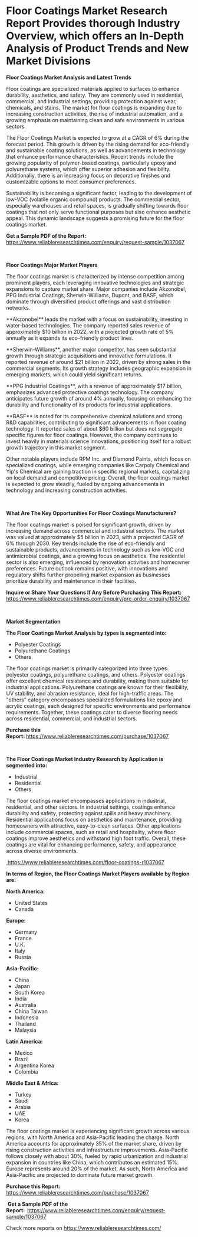 <p><h1>Floor Coatings Market Research Report Provides thorough Industry Overview, which offers an In-Depth Analysis of Product Trends and New Market Divisions</h1></p><p><strong>Floor Coatings Market Analysis and Latest Trends</strong></p>
<p><p>Floor coatings are specialized materials applied to surfaces to enhance durability, aesthetics, and safety. They are commonly used in residential, commercial, and industrial settings, providing protection against wear, chemicals, and stains. The market for floor coatings is expanding due to increasing construction activities, the rise of industrial automation, and a growing emphasis on maintaining clean and safe environments in various sectors.</p><p>The Floor Coatings Market is expected to grow at a CAGR of 6% during the forecast period. This growth is driven by the rising demand for eco-friendly and sustainable coating solutions, as well as advancements in technology that enhance performance characteristics. Recent trends include the growing popularity of polymer-based coatings, particularly epoxy and polyurethane systems, which offer superior adhesion and flexibility. Additionally, there is an increasing focus on decorative finishes and customizable options to meet consumer preferences.</p><p>Sustainability is becoming a significant factor, leading to the development of low-VOC (volatile organic compound) products. The commercial sector, especially warehouses and retail spaces, is gradually shifting towards floor coatings that not only serve functional purposes but also enhance aesthetic appeal. This dynamic landscape suggests a promising future for the floor coatings market.</p></p>
<p><strong>Get a Sample PDF of the Report:&nbsp;</strong> <a href="https://www.reliableresearchtimes.com/enquiry/request-sample/1037067?utm_campaign=2137&utm_medium=2&utm_source=Github&utm_content=ia&utm_term=30012025&utm_id=floor-coatings">https://www.reliableresearchtimes.com/enquiry/request-sample/1037067</a></p>
<p>&nbsp;</p>
<p><strong>Floor Coatings Major Market Players</strong></p>
<p><p>The floor coatings market is characterized by intense competition among prominent players, each leveraging innovative technologies and strategic expansions to capture market share. Major companies include Akzonobel, PPG Industrial Coatings, Sherwin-Williams, Dupont, and BASF, which dominate through diversified product offerings and vast distribution networks.</p><p>**Akzonobel** leads the market with a focus on sustainability, investing in water-based technologies. The company reported sales revenue of approximately $10 billion in 2022, with a projected growth rate of 5% annually as it expands its eco-friendly product lines.</p><p>**Sherwin-Williams**, another major competitor, has seen substantial growth through strategic acquisitions and innovative formulations. It reported revenue of around $21 billion in 2022, driven by strong sales in the commercial segments. Its growth strategy includes geographic expansion in emerging markets, which could yield significant returns.</p><p>**PPG Industrial Coatings**, with a revenue of approximately $17 billion, emphasizes advanced protective coatings technology. The company anticipates future growth of around 4% annually, focusing on enhancing the durability and functionality of its products for industrial applications.</p><p>**BASF** is noted for its comprehensive chemical solutions and strong R&D capabilities, contributing to significant advancements in floor coating technology. It reported sales of about $60 billion but does not segregate specific figures for floor coatings. However, the company continues to invest heavily in materials science innovations, positioning itself for a robust growth trajectory in this market segment.</p><p>Other notable players include RPM Inc. and Diamond Paints, which focus on specialized coatings, while emerging companies like Carpoly Chemical and Yip's Chemical are gaining traction in specific regional markets, capitalizing on local demand and competitive pricing. Overall, the floor coatings market is expected to grow steadily, fueled by ongoing advancements in technology and increasing construction activities.</p></p>
<p>&nbsp;</p>
<p><strong>What Are The Key Opportunities For Floor Coatings Manufacturers?</strong></p>
<p><p>The floor coatings market is poised for significant growth, driven by increasing demand across commercial and industrial sectors. The market was valued at approximately $5 billion in 2023, with a projected CAGR of 6% through 2030. Key trends include the rise of eco-friendly and sustainable products, advancements in technology such as low-VOC and antimicrobial coatings, and a growing focus on aesthetics. The residential sector is also emerging, influenced by renovation activities and homeowner preferences. Future outlook remains positive, with innovations and regulatory shifts further propelling market expansion as businesses prioritize durability and maintenance in their facilities.</p></p>
<p><strong>Inquire or Share Your Questions If Any Before Purchasing This Report:</strong> <a href="https://www.reliableresearchtimes.com/enquiry/pre-order-enquiry/1037067?utm_campaign=2137&utm_medium=2&utm_source=Github&utm_content=ia&utm_term=30012025&utm_id=floor-coatings">https://www.reliableresearchtimes.com/enquiry/pre-order-enquiry/1037067</a></p>
<p>&nbsp;</p>
<p><strong>Market Segmentation</strong></p>
<p><strong>The Floor Coatings Market Analysis by types is segmented into:</strong></p>
<p><ul><li>Polyester Coatings</li><li>Polyurethane Coatings</li><li>Others</li></ul></p>
<p><p>The floor coatings market is primarily categorized into three types: polyester coatings, polyurethane coatings, and others. Polyester coatings offer excellent chemical resistance and durability, making them suitable for industrial applications. Polyurethane coatings are known for their flexibility, UV stability, and abrasion resistance, ideal for high-traffic areas. The "others" category encompasses specialized formulations like epoxy and acrylic coatings, each designed for specific environments and performance requirements. Together, these coatings cater to diverse flooring needs across residential, commercial, and industrial sectors.</p></p>
<p><strong>Purchase this Report:&nbsp;</strong><a href="https://www.reliableresearchtimes.com/purchase/1037067?utm_campaign=2137&utm_medium=2&utm_source=Github&utm_content=ia&utm_term=30012025&utm_id=floor-coatings">https://www.reliableresearchtimes.com/purchase/1037067</a></p>
<p>&nbsp;</p>
<p><strong>The Floor Coatings Market Industry Research by Application is segmented into:</strong></p>
<p><ul><li>Industrial</li><li>Residential</li><li>Others</li></ul></p>
<p><p>The floor coatings market encompasses applications in industrial, residential, and other sectors. In industrial settings, coatings enhance durability and safety, protecting against spills and heavy machinery. Residential applications focus on aesthetics and maintenance, providing homeowners with attractive, easy-to-clean surfaces. Other applications include commercial spaces, such as retail and hospitality, where floor coatings improve aesthetics and withstand high foot traffic. Overall, these coatings are vital for enhancing performance, safety, and appearance across diverse environments.</p></p>
<p><a href="https://www.reliableresearchtimes.com/floor-coatings-r1037067?utm_campaign=2137&utm_medium=2&utm_source=Github&utm_content=ia&utm_term=30012025&utm_id=floor-coatings">&nbsp;https://www.reliableresearchtimes.com/floor-coatings-r1037067</a></p>
<p><strong>In terms of Region, the Floor Coatings Market Players available by Region are:</strong></p>
<p>
    <p> <strong> North America: </strong>
        <ul>
            <li>United States</li>
            <li>Canada</li>
        </ul>
        </p> 
    <p> <strong> Europe: </strong>
        <ul>
            <li>Germany</li>
            <li>France</li>
            <li>U.K.</li>
            <li>Italy</li>
            <li>Russia</li>
        </ul>
        </p> 
    <p> <strong> Asia-Pacific: </strong>
        <ul>
            <li>China</li>
            <li>Japan</li>
            <li>South Korea</li>
            <li>India</li>
            <li>Australia</li>
            <li>China Taiwan</li>
            <li>Indonesia</li>
            <li>Thailand</li>
            <li>Malaysia</li>
        </ul>
        </p> 
    <p> <strong> Latin America: </strong>
        <ul>
            <li>Mexico</li>
            <li>Brazil</li>
            <li>Argentina Korea</li>
            <li>Colombia</li>
        </ul>
        </p> 
    <p> <strong> Middle East & Africa: </strong>
        <ul>
            <li>Turkey</li>
            <li>Saudi</li>
            <li>Arabia</li>
            <li>UAE</li>
            <li>Korea</li>
        </ul>
    </p>
    </p>
<p><p>The floor coatings market is experiencing significant growth across various regions, with North America and Asia-Pacific leading the charge. North America accounts for approximately 35% of the market share, driven by rising construction activities and infrastructure improvements. Asia-Pacific follows closely with about 30%, fueled by rapid urbanization and industrial expansion in countries like China, which contributes an estimated 15%. Europe represents around 20% of the market. As such, North America and Asia-Pacific are projected to dominate future market growth.</p></p>
<p><strong>Purchase this Report: </strong><a href="https://www.reliableresearchtimes.com/purchase/1037067?utm_campaign=2137&utm_medium=2&utm_source=Github&utm_content=ia&utm_term=30012025&utm_id=floor-coatings">https://www.reliableresearchtimes.com/purchase/1037067</a></p>
<p>&nbsp;<strong>Get a Sample PDF of the Report:&nbsp;&nbsp;</strong><a href="https://www.reliableresearchtimes.com/enquiry/request-sample/1037067?utm_campaign=2137&utm_medium=2&utm_source=Github&utm_content=ia&utm_term=30012025&utm_id=floor-coatings">https://www.reliableresearchtimes.com/enquiry/request-sample/1037067</a></p>
<p><strong></strong></p>
<p>Check more reports on <a href="https://www.reliableresearchtimes.com/?utm_campaign=2137&utm_medium=2&utm_source=Github&utm_content=ia&utm_term=30012025&utm_id=floor-coatings">https://www.reliableresearchtimes.com/</a></p>